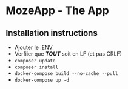 # MozeApp - The App

## Installation instructions

- Ajouter le .ENV
- Verfiier que **_TOUT_** soit en LF (et pas CRLF)
- `composer update`
- `composer install`
- `docker-compose build --no-cache --pull`
- `docker-compose up -d`
